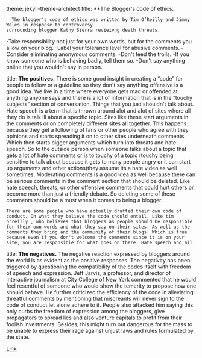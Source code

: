theme: jekyll-theme-architect
title: **The Blogger's code of ethics.

      The blogger's code of ethics was written by Tim O’Reilly and Jimmy Wales in response to controversy 
    surrounding blogger Kathy Sierra revieivng death threats.

  -Take responsibility not just for your own words, but for the comments you allow on your blog.
  -Label your tolerance level for abusive comments.
  -Consider eliminating anonymous comments.
  -Don't feed the trolls.
  -If you know someone who is behaving badly, tell them so.
  -Don't say anything online that you wouldn't say in person.

title: **The positives.**
There is some good insight in creating a “code” for people to follow or a guideline so they don't say anything offensive is a good idea. We live in a time where everyone gets mad or offended at anything anyone says and there is a lot of information that is in the “touchy subjects” section of conversation. Things that you just shouldn't talk about. Hate speech is a term that is thrown around alot and alot of sites where all they do is talk ill about a specific topic. Sites like these start arguments in the comments or on completely different sites all together. This happens because they get a following of fans or other people who agree with they opinions and starts spreading it on to other sites underneath comments. Which then starts bigger arguments which turn into threats and hate speech. So to the outside person when someone talks about a topic that gets a lot of hate comments or is to touchy of a topic (touchy being sensitive to talk about because it gets to many people angry or it can start up arguments and other actions)they assume its a hate video as well sometimes. Moderating comments is a good idea as well because there can be serious comments in the comment section that should be deleted. Like hate speech, threats, or other offensive comments that could hurt others or become more than just a friendly debate. So deleting some of these comments should be a must when it comes to being a blogger.

	There are some people who have actually drafted their own code of conduct. On what they believe the code should entail. Like tim o'reilly , who believes that bloggers as people should be responsible for their own words and what they say on their sites. As well as the comments they bring and the community of their blogs. Which is true because even if you don't welcome the comments since it is on your site, you are responsible for what goes on there. Hate speech and all.

title: **The negatives.**
The negative reaction expressed by bloggers around the world is as evident as the positive responses. The negativity has been triggered by questioning the compatibility of the codes itself with freedom of speech and expression. Jeff Jarvis, a professor, and director of interactive journalism at City College of New York commented that he would feel resentful of someone who would show the temerity to propose how one should behave. He further criticized the efficiency of the code in alleviating threatful comments by mentioning that miscreants will never sign to the code of conduct let alone adhere to it. People also attacked him saying this only curbs the freedom of expression among the bloggers, give propagators to spread lies and also venture capitals to profit from their foolish investments. Besides, this might turn out dangerous for the mass to be unable to express their rage against unjust laws and rules formulated by the state.

[Link](https://www.youtube.com/watch?v=R3QEgox2cCE)
